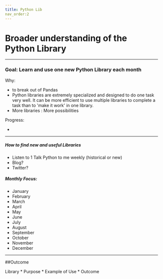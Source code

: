 ```yaml
---
title: Python Lib
nav_order:2
---
```


# Broader understanding of the Python Library

----------

### Goal: Learn and use one new Python Library each month

Why:
 
* to break out of Pandas
* Python libraries are extremely specialized and designed to do one task very well.  It can be more efficient to use multiple libraries to complete a task than to 'make it work' in one library.
* More libraries : More possibilities  

Progress:

* 

----------

##### How to find new and useful Libraries 

*  Listen to 1 Talk Python to me weekly (historical or new)
* Blog?
* Twitter?

##### Monthly Focus:

* January
* February
* March
* April
* May
* June
* July
* August
* September
* October
* November
* December

---

##Outcome 

Library * Purpose * Example of Use * Outcome
